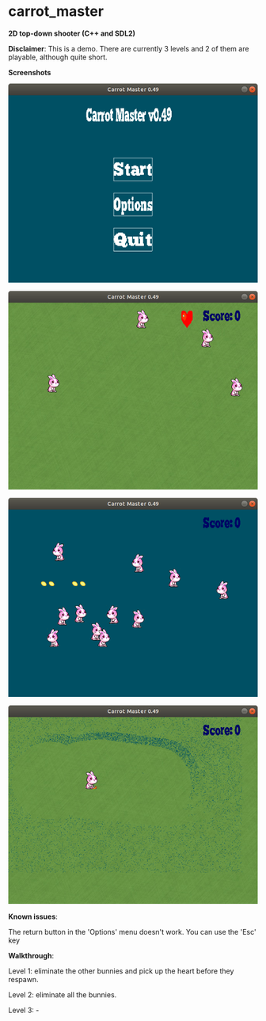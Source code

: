 # carrot_master

<b>2D top-down shooter (C++ and SDL2)</b>

**Disclaimer**: This is a demo. There are currently 3 levels and 2 of them are playable, although quite short.

**Screenshots**

![Menu](screenshots/menu.png)

![Level_1](screenshots/level_1.png)

![Level_2](screenshots/level_2_fire.png)

![Level_3](screenshots/level_3.png)


**Known issues**: 

The return button in the 'Options' menu doesn't work. You can use the 'Esc' key


**Walkthrough**:

Level 1: eliminate the other bunnies and pick up the heart before they respawn.

Level 2: eliminate all the bunnies.

Level 3: -
